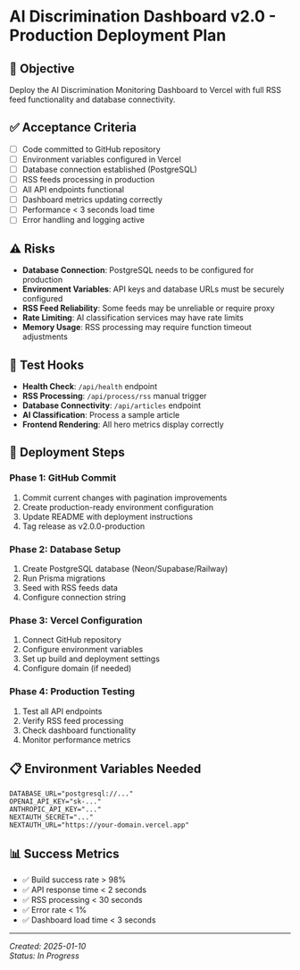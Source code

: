 # AI Discrimination Dashboard v2.0 - Production Deployment Plan

## 🎯 **Objective**
Deploy the AI Discrimination Monitoring Dashboard to Vercel with full RSS feed functionality and database connectivity.

## ✅ **Acceptance Criteria**
- [ ] Code committed to GitHub repository
- [ ] Environment variables configured in Vercel
- [ ] Database connection established (PostgreSQL)
- [ ] RSS feeds processing in production
- [ ] All API endpoints functional
- [ ] Dashboard metrics updating correctly
- [ ] Performance < 3 seconds load time
- [ ] Error handling and logging active

## ⚠️ **Risks**
- **Database Connection**: PostgreSQL needs to be configured for production
- **Environment Variables**: API keys and database URLs must be securely configured
- **RSS Feed Reliability**: Some feeds may be unreliable or require proxy
- **Rate Limiting**: AI classification services may have rate limits
- **Memory Usage**: RSS processing may require function timeout adjustments

## 🔧 **Test Hooks**
- **Health Check**: `/api/health` endpoint
- **RSS Processing**: `/api/process/rss` manual trigger
- **Database Connectivity**: `/api/articles` endpoint
- **AI Classification**: Process a sample article
- **Frontend Rendering**: All hero metrics display correctly

## 🚀 **Deployment Steps**

### **Phase 1: GitHub Commit**
1. Commit current changes with pagination improvements
2. Create production-ready environment configuration
3. Update README with deployment instructions
4. Tag release as v2.0.0-production

### **Phase 2: Database Setup**
1. Create PostgreSQL database (Neon/Supabase/Railway)
2. Run Prisma migrations
3. Seed with RSS feeds data
4. Configure connection string

### **Phase 3: Vercel Configuration**
1. Connect GitHub repository
2. Configure environment variables
3. Set up build and deployment settings
4. Configure domain (if needed)

### **Phase 4: Production Testing**
1. Test all API endpoints
2. Verify RSS feed processing
3. Check dashboard functionality
4. Monitor performance metrics

## 📋 **Environment Variables Needed**
```env
DATABASE_URL="postgresql://..."
OPENAI_API_KEY="sk-..."
ANTHROPIC_API_KEY="..."
NEXTAUTH_SECRET="..."
NEXTAUTH_URL="https://your-domain.vercel.app"
```

## 📊 **Success Metrics**
- ✅ Build success rate > 98%
- ✅ API response time < 2 seconds
- ✅ RSS processing < 30 seconds
- ✅ Error rate < 1%
- ✅ Dashboard load time < 3 seconds

---
*Created: 2025-01-10*  
*Status: In Progress*